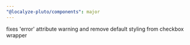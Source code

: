 ```yaml
---
"@localyze-pluto/components": major
---
```


fixes 'error' attribute warning and remove default styling from checkbox wrapper
